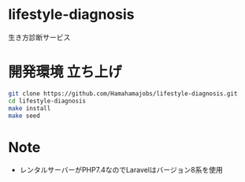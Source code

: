 # lifestyle-diagnosis
生き方診断サービス


# 開発環境 立ち上げ
 
```bash
git clone https://github.com/Hamahamajobs/lifestyle-diagnosis.git
cd lifestyle-diagnosis
make install
make seed
```

# Note
 - レンタルサーバーがPHP7.4なのでLaravelはバージョン8系を使用
